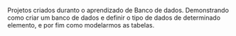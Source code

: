 Projetos criados duranto o aprendizado de Banco de dados. Demonstrando como criar um banco de dados e definir o tipo de dados de determinado elemento, e por fim como modelarmos as tabelas.